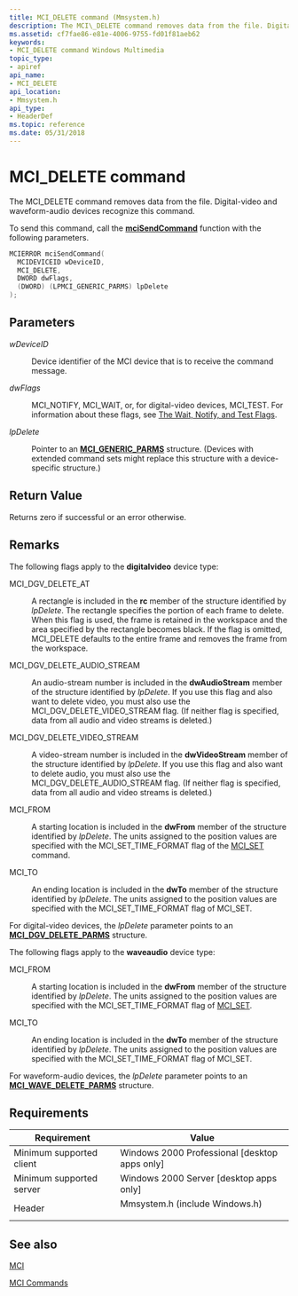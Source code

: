 ```yaml
---
title: MCI_DELETE command (Mmsystem.h)
description: The MCI\_DELETE command removes data from the file. Digital-video and waveform-audio devices recognize this command.
ms.assetid: cf7fae86-e81e-4006-9755-fd01f81aeb62
keywords:
- MCI_DELETE command Windows Multimedia
topic_type:
- apiref
api_name:
- MCI_DELETE
api_location:
- Mmsystem.h
api_type:
- HeaderDef
ms.topic: reference
ms.date: 05/31/2018
---
```


# MCI\_DELETE command

The MCI\_DELETE command removes data from the file. Digital-video and waveform-audio devices recognize this command.

To send this command, call the [**mciSendCommand**](/previous-versions//dd757160(v=vs.85)) function with the following parameters.


```C++
MCIERROR mciSendCommand(
  MCIDEVICEID wDeviceID, 
  MCI_DELETE, 
  DWORD dwFlags, 
  (DWORD) (LPMCI_GENERIC_PARMS) lpDelete
);
```



## Parameters

<dl> <dt>

<span id="wDeviceID"></span><span id="wdeviceid"></span><span id="WDEVICEID"></span>*wDeviceID*
</dt> <dd>

Device identifier of the MCI device that is to receive the command message.

</dd> <dt>

<span id="dwFlags"></span><span id="dwflags"></span><span id="DWFLAGS"></span>*dwFlags*
</dt> <dd>

MCI\_NOTIFY, MCI\_WAIT, or, for digital-video devices, MCI\_TEST. For information about these flags, see [The Wait, Notify, and Test Flags](the-wait-notify-and-test-flags.md).

</dd> <dt>

<span id="lpDelete"></span><span id="lpdelete"></span><span id="LPDELETE"></span>*lpDelete*
</dt> <dd>

Pointer to an [**MCI\_GENERIC\_PARMS**](mci-generic-parms.md) structure. (Devices with extended command sets might replace this structure with a device-specific structure.)

</dd> </dl>

## Return Value

Returns zero if successful or an error otherwise.

## Remarks

The following flags apply to the **digitalvideo** device type:

<dl> <dt>

<span id="MCI_DGV_DELETE_AT"></span><span id="mci_dgv_delete_at"></span>MCI\_DGV\_DELETE\_AT
</dt> <dd>

A rectangle is included in the **rc** member of the structure identified by *lpDelete*. The rectangle specifies the portion of each frame to delete. When this flag is used, the frame is retained in the workspace and the area specified by the rectangle becomes black. If the flag is omitted, MCI\_DELETE defaults to the entire frame and removes the frame from the workspace.

</dd> <dt>

<span id="MCI_DGV_DELETE_AUDIO_STREAM"></span><span id="mci_dgv_delete_audio_stream"></span>MCI\_DGV\_DELETE\_AUDIO\_STREAM
</dt> <dd>

An audio-stream number is included in the **dwAudioStream** member of the structure identified by *lpDelete*. If you use this flag and also want to delete video, you must also use the MCI\_DGV\_DELETE\_VIDEO\_STREAM flag. (If neither flag is specified, data from all audio and video streams is deleted.)

</dd> <dt>

<span id="MCI_DGV_DELETE_VIDEO_STREAM"></span><span id="mci_dgv_delete_video_stream"></span>MCI\_DGV\_DELETE\_VIDEO\_STREAM
</dt> <dd>

A video-stream number is included in the **dwVideoStream** member of the structure identified by *lpDelete*. If you use this flag and also want to delete audio, you must also use the MCI\_DGV\_DELETE\_AUDIO\_STREAM flag. (If neither flag is specified, data from all audio and video streams is deleted.)

</dd> <dt>

<span id="MCI_FROM"></span><span id="mci_from"></span>MCI\_FROM
</dt> <dd>

A starting location is included in the **dwFrom** member of the structure identified by *lpDelete*. The units assigned to the position values are specified with the MCI\_SET\_TIME\_FORMAT flag of the [MCI\_SET](mci-set.md) command.

</dd> <dt>

<span id="MCI_TO"></span><span id="mci_to"></span>MCI\_TO
</dt> <dd>

An ending location is included in the **dwTo** member of the structure identified by *lpDelete*. The units assigned to the position values are specified with the MCI\_SET\_TIME\_FORMAT flag of MCI\_SET.

</dd> </dl>

For digital-video devices, the *lpDelete* parameter points to an [**MCI\_DGV\_DELETE\_PARMS**](/windows/desktop/api/Digitalv/ns-digitalv-mci_dgv_delete_parms) structure.

The following flags apply to the **waveaudio** device type:

<dl> <dt>

<span id="MCI_FROM"></span><span id="mci_from"></span>MCI\_FROM
</dt> <dd>

A starting location is included in the **dwFrom** member of the structure identified by *lpDelete*. The units assigned to the position values are specified with the MCI\_SET\_TIME\_FORMAT flag of [MCI\_SET](mci-set.md).

</dd> <dt>

<span id="MCI_TO"></span><span id="mci_to"></span>MCI\_TO
</dt> <dd>

An ending location is included in the **dwTo** member of the structure identified by *lpDelete*. The units assigned to the position values are specified with the MCI\_SET\_TIME\_FORMAT flag of MCI\_SET.

</dd> </dl>

For waveform-audio devices, the *lpDelete* parameter points to an [**MCI\_WAVE\_DELETE\_PARMS**](mci-wave-delete-parms.md) structure.

## Requirements



| Requirement | Value |
|-------------------------------------|-----------------------------------------------------------------------------------------------------------|
| Minimum supported client<br/> | Windows 2000 Professional \[desktop apps only\]<br/>                                                |
| Minimum supported server<br/> | Windows 2000 Server \[desktop apps only\]<br/>                                                      |
| Header<br/>                   | <dl> <dt>Mmsystem.h (include Windows.h)</dt> </dl> |



## See also

<dl> <dt>

[MCI](mci.md)
</dt> <dt>

[MCI Commands](mci-commands.md)
</dt> </dl>

 


